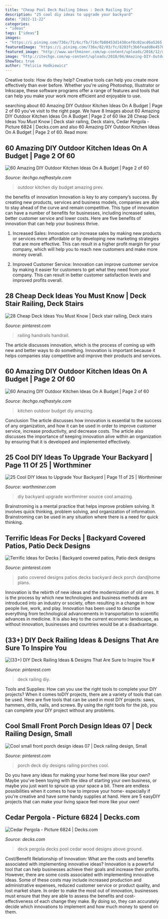 ```yaml
---
title: "Cheap Pool Deck Railing Ideas : Deck Railing Diy"
description: "25 cool diy ideas to upgrade your backyard"
date: "2022-11-22"
categories:
- "ideas"
tags: ["ideas"]
images:
- "https://i.pinimg.com/736x/71/6c/fb/716cfb08453d1438cef8c02acd6a5265.jpg"
featuredImage: "https://i.pinimg.com/736x/82/03/fc/8203fc3b6feadd8e4570a67073b1f62d.jpg"
featured_image: "http://www.worthminer.com/wp-content/uploads/2016/12/diy-backyard-ideas-11.jpg"
image: "http://itechgo.com/wp-content/uploads/2018/04/Amazing-DIY-Outdoor-Kitchen-Ideas-On-A-Budget-50.jpg"
ShowToc: true
author: "Felicia Hodkiewicz"
---
```



Creative tools: How do they help?
Creative tools can help you create more effectively than ever before. Whether you're using Photoshop, Illustrator or Inkscape, these software programs offer a range of features and tools that can help you make your work more efficient and enjoyable to use.

	

		
searching about 60 Amazing DIY Outdoor Kitchen Ideas On A Budget | Page 2 of 60 you've visit to the right page. We have 8 Images about 60 Amazing DIY Outdoor Kitchen Ideas On A Budget | Page 2 of 60 like 28 Cheap Deck Ideas You Must Know | Deck stair railing, Deck stairs, Cedar Pergola - Picture 6824 | Decks.com and also 60 Amazing DIY Outdoor Kitchen Ideas On A Budget | Page 2 of 60. Read more:
		
    
## 60 Amazing DIY Outdoor Kitchen Ideas On A Budget | Page 2 Of 60

<img loading=lazy src="http://itechgo.com/wp-content/uploads/2018/04/Amazing-DIY-Outdoor-Kitchen-Ideas-On-A-Budget-1.jpg" onerror="this.onerror=null;this.src='https://tse2.mm.bing.net/th?id=OIP.joXGBWy5xnYLcKeba2hXsgHaFW&amp;pid=15.1';" alt="60 Amazing DIY Outdoor Kitchen Ideas On A Budget | Page 2 of 60">

_Source: itechgo.nafhastyle.com_

>outdoor kitchen diy budget amazing prev. 

	

the benefits of innovation
Innovation is key to any company’s success. By creating new products, services and business models, companies are able to stay ahead of the curve and remain competitive. This type of innovation can have a number of benefits for businesses, including increased sales, better customer service and lower costs. Here are five benefits of innovation that can help your business thrive.
1. Increased Sales: Innovation can increase sales by making new products or services more affordable or by developing new marketing strategies that are more effective. This can result in a higher profit margin for your company, which will help you to reach new customers and make more money overall.

2. Improved Customer Service: Innovation can improve customer service by making it easier for customers to get what they need from your company. This can result in better customer satisfaction levels and improved profits overall.


    
## 28 Cheap Deck Ideas You Must Know | Deck Stair Railing, Deck Stairs

<img loading=lazy src="https://i.pinimg.com/736x/71/6c/fb/716cfb08453d1438cef8c02acd6a5265.jpg" onerror="this.onerror=null;this.src='https://tse3.mm.bing.net/th?id=OIP.kBSEKcHO0p5BWb_T9MnOzwHaJ4&amp;pid=15.1';" alt="28 Cheap Deck Ideas You Must Know | Deck stair railing, Deck stairs">

_Source: pinterest.com_

>railing handrails handrail. 

	

The article discusses innovation, which is the process of coming up with new and better ways to do something. Innovation is important because it helps companies stay competitive and improve their products and services.

    
## 60 Amazing DIY Outdoor Kitchen Ideas On A Budget | Page 2 Of 60

<img loading=lazy src="http://itechgo.com/wp-content/uploads/2018/04/Amazing-DIY-Outdoor-Kitchen-Ideas-On-A-Budget-50.jpg" onerror="this.onerror=null;this.src='https://tse1.mm.bing.net/th?id=OIP.qqfG8TiV5zjZzAZwxFqeSQHaFm&amp;pid=15.1';" alt="60 Amazing DIY Outdoor Kitchen Ideas On A Budget | Page 2 of 60">

_Source: itechgo.nafhastyle.com_

>kitchen outdoor budget diy amazing. 

	

Conclusion
The article discusses how innovation is essential to the success of any organization, and how it can be used in order to improve customer service, increase productivity, and decrease costs. The article also discusses the importance of keeping innovation alive within an organization by ensuring that it is developed and implemented effectively.

    
## 25 Cool DIY Ideas To Upgrade Your Backyard | Page 11 Of 25 | Worthminer

<img loading=lazy src="http://www.worthminer.com/wp-content/uploads/2016/12/diy-backyard-ideas-11.jpg" onerror="this.onerror=null;this.src='https://tse1.mm.bing.net/th?id=OIP.46J3sh6Xk3wOAjJQmuK4jgHaLH&amp;pid=15.1';" alt="25 Cool DIY Ideas to Upgrade Your Backyard | Page 11 of 25 | Worthminer">

_Source: worthminer.com_

>diy backyard upgrade worthminer source cool amazing. 

	

Brainstroming is a mental practice that helps improve problem solving. It involves quick thinking, problem solving, and organization of information. Brainstroming can be used in any situation where there is a need for quick thinking.

    
## Terrific Ideas For Decks | Backyard Covered Patios, Patio Deck Designs

<img loading=lazy src="https://i.pinimg.com/originals/8b/48/cb/8b48cbdd436dbf4229e792e5e603eb85.jpg" onerror="this.onerror=null;this.src='https://tse1.mm.bing.net/th?id=OIP.6sD1OaA3Jpd4NcCPGmkVDQHaJ4&amp;pid=15.1';" alt="Terrific Ideas for Decks | Backyard covered patios, Patio deck designs">

_Source: pinterest.com_

>patio covered designs patios decks backyard deck porch dandjhome plans. 

	

Innovation is the rebirth of new ideas and the modernization of old ones. It is the process by which new technologies and business methods are introduced into an industry or society, often resulting in a change in how people live, work, and play. Innovation has been used to describe everything from technological advancements in transportation to scientific advances in medicine. It is also key to the current economic landscape, as without innovation, businesses and countries would be at a disadvantage.

    
## (33+) DIY Deck Railing Ideas &amp; Designs That Are Sure To Inspire You #

<img loading=lazy src="https://i.pinimg.com/736x/e2/99/b4/e299b4d66a219a984770f7c811d01f67.jpg" onerror="this.onerror=null;this.src='https://tse3.mm.bing.net/th?id=OIP.jp-MVLUlTxJHWZKQKAkgzQHaLH&amp;pid=15.1';" alt="(33+) DIY Deck Railing Ideas &amp; Designs That Are Sure to Inspire You #">

_Source: pinterest.com_

>deck railing diy. 

	

Tools and Supplies: How can you use the right tools to complete your DIY projects?
When it comes toDIY projects, there are a variety of tools that can be used. Here are five tools that can be used in most DIY projects: saws, hammers, drills, nails, and screws. By using the right tools for the job, you can complete your DIY project without any problems.

    
## Cool Small Front Porch Design Ideas 07 | Deck Railing Design, Small

<img loading=lazy src="https://i.pinimg.com/736x/82/03/fc/8203fc3b6feadd8e4570a67073b1f62d.jpg" onerror="this.onerror=null;this.src='https://tse4.mm.bing.net/th?id=OIP.ZHKFw3Ci-YASGJ8rUY4EfgHaLH&amp;pid=15.1';" alt="Cool small front porch design ideas 07 | Deck railing design, Small">

_Source: pinterest.com_

>porch deck diy designs railing porches cool. 

	

Do you have any ideas for making your home feel more like your own? Maybe you've been toying with the idea of starting your own business, or maybe you just want to spruce up your space a bit. There are endless possibilities when it comes to how to improve your home- especially if you're creative and have some handy supplies at hand. Here are 5 easyDIY projects that can make your living space feel more like your own!

    
## Cedar Pergola - Picture 6824 | Decks.com

<img loading=lazy src="https://www.decks.com/media/xfnll4ar/17030721132698.jpg?quality=80" onerror="this.onerror=null;this.src='https://tse4.mm.bing.net/th?id=OIP.2d5_JVHR7XyxVp6m04f9IQHaFj&amp;pid=15.1';" alt="Cedar Pergola - Picture 6824 | Decks.com">

_Source: decks.com_

>deck pergola decks pool cedar wood designs above ground. 

	

Cost/Benefit Relationship of Innovation: What are the costs and benefits associated with implementing innovative ideas?
Innovation is a powerful tool that can help businesses achieve their goals and increase their profits. However, there are some costs associated with implementing innovative ideas. Some of these costs may include increased production and administrative expenses, reduced customer service or product quality, and lost market share. In order to make the most out of innovation, businesses must ensure that they are able to assess the benefits and cost-effectiveness of each change they make. By doing so, they can accurately decide which innovations to implement and how much money to spend on them.

